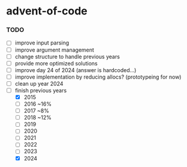 # advent-of-code

### TODO

- [ ] improve input parsing
- [ ] improve argument management
- [ ] change structure to handle previous years
- [ ] provide more optimized solutions
- [ ] improve day 24 of 2024 (answer is hardcoded...)
- [ ] improve implementation by reducing allocs? (prototypeing for now)
- [ ] clean up year 2024
- [ ] finish previous years
    - [X] 2015
    - [ ] 2016 ~16%
    - [ ] 2017 ~8%
    - [ ] 2018 ~12%
    - [ ] 2019
    - [ ] 2020
    - [ ] 2021
    - [ ] 2022
    - [ ] 2023
    - [X] 2024
